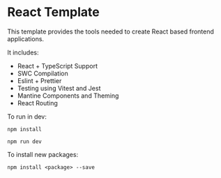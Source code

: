 # React Template

This template provides the tools needed to create React based frontend applications.

It includes:
- React + TypeScript Support 
- SWC Compilation 
- Eslint + Prettier 
- Testing using Vitest and Jest 
- Mantine Components and Theming
- React Routing

To run in dev:

`npm install`

`npm run dev`   

To install new packages:

`npm install <package> --save`




